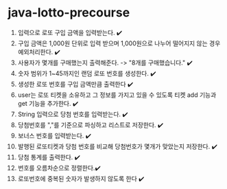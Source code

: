 # java-lotto-precourse

1. 입력으로 로또 구입 금액을 입력받는다. ✔️
2. 구입 금액은 1,000원 단위로 입력 받으며 1,000원으로 나누어 떨어지지 않는 경우 예외처리한다. ✔️
3. 사용자가 몇개를 구매했는지 출력해준다. -> "8개를 구매했습니다." ✔️
4. 숫자 범위가 1~45까지인 랜덤 로또 번호를 생성한다. ✔️
5. 생성한 로또 번호를 구입 금액만큼 출력한다 ✔️
6. user는 로또 티켓을 소유하고 그 정보를 가지고 있을 수 있도록 티켓 add 기능과 get 기능을 추가한다. ✔️
7. String 입력으로 당첨 번호를 입력받는다. ✔️
8. 당첨번호를 ","를 기준으로 파싱하고 리스트로 저장한다. ✔️
9. 보너스 번호를 입력받는다. ✔️
10. 발행된 로또티켓과 당첨 번호를 비교해 당첨번호가 몇개가 맞았는지 저장한다. ✔️
12. 당첨 통계를 출력한다. ✔️
13. 번호를 오름차순으로 정렬한다.✔️
14. 로또번호에 중복된 숫자가 발생하지 않도록 한다 ✔️
